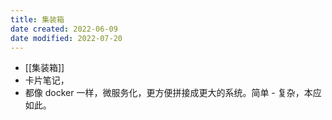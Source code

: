 ```yaml
---
title: 集装箱
date created: 2022-06-09
date modified: 2022-07-20
---
```

- [[集装箱]]
- 卡片笔记，
- 都像 docker 一样，微服务化，更方便拼接成更大的系统。简单 - 复杂，本应如此。
